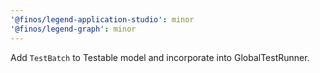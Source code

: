 ```yaml
---
'@finos/legend-application-studio': minor
'@finos/legend-graph': minor
---
```


Add `TestBatch` to Testable model and incorporate into GlobalTestRunner.
